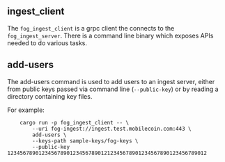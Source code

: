 ## ingest_client

The `fog_ingest_client` is a grpc client the connects to the `fog_ingest_server`.  There is a command line binary which exposes APIs needed to do various tasks.


## add-users
The add-users command is used to add users to an ingest server, either from public keys passed via command line (`--public-key`) or by reading a directory containing key files.

For example:
```
    cargo run -p fog_ingest_client -- \
        --uri fog-ingest://ingest.test.mobilecoin.com:443 \
        add-users \
        --keys-path sample-keys/fog-keys \
        --public-key 1234567890123456789012345678901212345678901234567890123456789012
```
